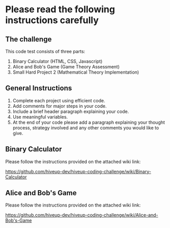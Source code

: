 # Please read the following instructions carefully

The challenge
-----------------------------------------------------------------------------------------

This code test consists of three parts:
1. Binary Calculator (HTML, CSS, Javascript)
2. Alice and Bob's Game (Game Theory Assessment)
3. Small Hard Project 2 (Mathematical Theory Implementation)

General Instructions
------------------------------------------------------------------------------------------

1. Complete each project using efficient code.
2. Add comments for major steps in your code.
3. Include a brief header paragraph explaining your code.
4. Use meaningful variables.
5. At the end of your code please add a paragraph explaining your thought process, strategy involved and any other comments you would like to give.


Binary Calculator
-----------------------------------------------------------------------------------------

Please follow the instructions provided on the attached wiki link:

https://github.com/hiveup-dev/hiveup-coding-challenge/wiki/Binary-Calculator


Alice and Bob's Game
------------------------------------------------------------------------------------------

Please follow the instructions provided on the attached wiki link:

https://github.com/hiveup-dev/hiveup-coding-challenge/wiki/Alice-and-Bob's-Game

